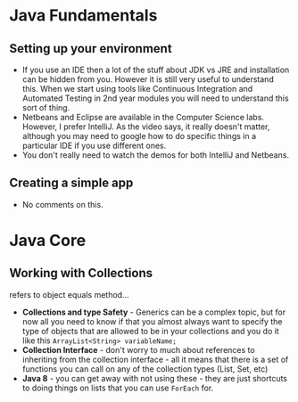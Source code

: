 # Java Fundamentals

## Setting up your environment

- If you use an IDE then a lot of the stuff about JDK vs JRE and installation can be hidden from you. However it is still very useful to understand this. When we start using tools like Continuous Integration and Automated Testing in 2nd year modules you will need to understand this sort of thing.
- Netbeans and Eclipse are available in the Computer Science labs. However, I prefer IntelliJ. As the video says, it really doesn't matter, although you may need to google how to do specific things in a particular IDE if you use different ones. 
- You don't really need to watch the demos for both IntelliJ and Netbeans.

## Creating a simple app

- No comments on this. 


# Java Core

## Working with Collections

refers to object equals method...

- **Collections and type Safety** - Generics can be a complex topic, but for now all you need to know if that you almost always want to specify the type of objects that are allowed to be in your collections and you do it like this `ArrayList<String> variableName;`
- **Collection Interface** - don't worry to much about references to inheriting from the collection interface - all it means that there is a set of functions you can call on any of the collection types (List, Set, etc)
- **Java 8** - you can get away with not using these - they are just shortcuts to doing things on lists that you can use `ForEach` for.